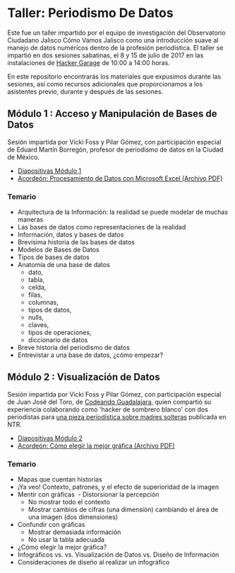 # Taller: Periodismo De Datos

Este fue un taller impartido por el equipo de investigación del Observatorio Ciudadano Jalisco Cómo Vamos Jalisco como una introducción suave al manejo de datos numéricos dentro de la profesión periodística. El taller se impartió en dos sesiones sabatinas, el 8 y 15 de julio de 2017 en las instalaciones de [Hacker Garage](https://www.facebook.com/hackergarage) de 10:00 a 14:00 horas. 

En este repositorio encontrarás los materiales que expusimos durante las sesiones, así como recursos adicionales que proporcionamos a los asistentes previo, durante y después de las sesiones. 

## Módulo 1 : Acceso y Manipulación de Bases de Datos

Sesión impartida por Vicki Foss y Pilar Gómez, con participación especial de Eduard Martín Borregón, profesor de periodismo de datos en la Ciudad de México. 

- [Diapositivas Módulo 1](https://docs.google.com/presentation/d/1WyJlHRbpfSfGZpIjyVIAj-oLni5zcmYq-Jzg1Syr_GA/edit?usp=sharing)  
- [Acordeón: Procesamiento de Datos con Microsoft Excel (Archivo PDF)](https://github.com/JaliscoComoVamos/PeriodismoDeDatos/raw/master/Modulo%201-%20Acceso%20y%20Manipulacion%20de%20Bases%20de%20Datos/Acordeon%20de%20Procesamiento%20de%20Datos%20en%20Excel.pdf)

### Temario
- Arquitectura de la Información: la realidad se puede modelar de muchas maneras
- Las bases de datos como representaciones de la realidad
- Información, datos y bases de datos
- Brevísima historia de las bases de datos
- Modelos de Bases de Datos
- Tipos de bases de datos
- Anatomía de una base de datos 
  - dato, 
  - tabla, 
  - celda, 
  - filas, 
  - columnas, 
  - tipos de datos, 
  - nulls, 
  - claves, 
  - tipos de operaciones, 
  - diccionario de datos
- Breve historia del periodismo de datos
- Entrevistar a una base de datos, ¿cómo empezar?

## Módulo 2 : Visualización de Datos 

Sesión impartida por Vicki Foss y Pilar Gómez, con participación especial de Juan José del Toro, de [Codeando Guadalajara](https://facebook.com/CodeandoGuadalajara/), quien compartió su experiencia colaborando como 'hacker de sombrero blanco' con dos periodistas para [una pieza periodística sobre madres solteras](http://www.ntrguadalajara.com/post.php?id_nota=46153) publicada en NTR.  

- [Diapositivas Módulo 2](https://docs.google.com/presentation/d/1K9XJtu13dl1kduANn-t_Kv7pSFdi8I2bRpxLmpOaKBE/edit)
- [Acordeón: Cómo elegir la mejor gráfica (Archivo PDF)](https://github.com/JaliscoComoVamos/PeriodismoDeDatos/raw/master/Modulo%202-%20Visualizacion%20de%20datos/Acordeon%20Escoger%20Tabla.pdf)

### Temario
- Mapas que cuentan historias
- ¡Ya veo! Contexto, patrones, y el efecto de superioridad de la imagen
- Mentir con gráficas
  - Distorsionar la percepción
  - No mostrar todo el contexto
  - Mostrar cambios de cifras (una dimensión) cambiando el área de una imagen (dos dimensiones)
- Confundir con gráficas
  - Mostrar demasiada información
  - No usar la tabla adecuada
 - ¿Cómo elegir la mejor gráfica?
 - Infográficos vs. vs. Visualización de Datos vs. Diseño de Información
 - Consideraciones de diseño al realizar un infográfico

